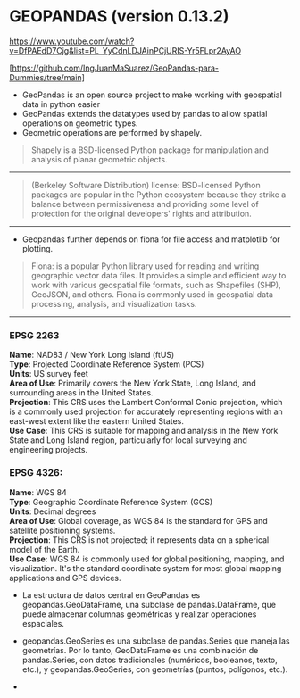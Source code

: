 # GEOPANDAS (version 0.13.2)

https://www.youtube.com/watch?v=DfPAEdD7Cjg&list=PL_YyCdnLDJAinPCjURIS-Yr5FLpr2AyAO

[https://github.com/IngJuanMaSuarez/GeoPandas-para-Dummies/tree/main]

- GeoPandas is an open source project to make working with geospatial data in python easier
- GeoPandas extends the datatypes used by pandas to allow spatial operations on geometric types.
- Geometric operations are performed by shapely.
> Shapely is a BSD-licensed Python package for manipulation and analysis of planar geometric objects.
---
> (Berkeley Software Distribution) license: BSD-licensed Python packages are popular in the Python ecosystem because they strike a balance between permissiveness and providing some level of protection for the original developers' rights and attribution.
---
- Geopandas further depends on fiona for file access and matplotlib for plotting.
> Fiona: is a popular Python library used for reading and writing geographic vector data files. It provides a simple and efficient way to work with various geospatial file formats, such as Shapefiles (SHP), GeoJSON, and others. Fiona is commonly used in geospatial data processing, analysis, and visualization tasks.
---

### EPSG 2263

**Name**: NAD83 / New York Long Island (ftUS)  
**Type**: Projected Coordinate Reference System (PCS)  
**Units**: US survey feet  
**Area of Use**: Primarily covers the New York State, Long Island, and surrounding areas in the United States.  
**Projection**: This CRS uses the Lambert Conformal Conic projection, which is a commonly used projection for accurately representing regions with an east-west extent like the eastern United States.  
**Use Case**: This CRS is suitable for mapping and analysis in the New York State and Long Island region, particularly for local surveying and engineering projects.  


### EPSG 4326:

**Name**: WGS 84   
**Type**: Geographic Coordinate Reference System (GCS)  
**Units**: Decimal degrees  
**Area of Use**: Global coverage, as WGS 84 is the standard for GPS and satellite positioning systems.  
**Projection**: This CRS is not projected; it represents data on a spherical model of the Earth.  
**Use Case**: WGS 84 is commonly used for global positioning, mapping, and visualization. It's the standard coordinate system for most global mapping applications and GPS devices.  

- La estructura de datos central en GeoPandas es geopandas.GeoDataFrame, una subclase de pandas.DataFrame, que puede almacenar columnas geométricas y realizar operaciones espaciales.

- geopandas.GeoSeries es una subclase de pandas.Series que maneja las geometrías. Por lo tanto, GeoDataFrame es una combinación de pandas.Series, con datos tradicionales (numéricos, booleanos, texto, etc.), y geopandas.GeoSeries, con geometrías (puntos, polígonos, etc.).

- 

